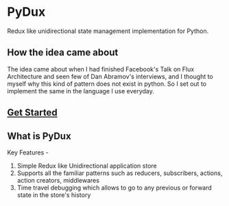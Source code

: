 # PyDux

Redux like unidirectional state management implementation for Python.

## How the idea came about

The idea came about when I had finished Facebook's Talk on Flux Architecture and seen few of Dan Abramov's interviews, and I thought to myself why this kind of pattern does not exist in python.
So I set out to implement the same in the language I use everyday.

## [Get Started](https://github.com/compscikaran/pydux/wiki)

## What is PyDux

Key Features -
1. Simple Redux like Unidirectional application store
2. Supports all the familiar patterns such as reducers, subscribers, actions, action creators, middlewares
3. Time travel debugging which allows to go to any previous or forward state in the store's history
